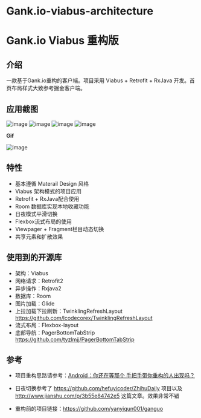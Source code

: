 # Gank.io-viabus-architecture

# Gank.io Viabus 重构版

**介绍**
---------
一款基于Gank.io重构的客户端。项目采用  Viabus + Retrofit + RxJava 开发。首页布局样式大致参考掘金客户端。

**应用截图**
-----------
![image](https://github.com/yanyiqun001/ganguo/blob/master/screenshots/Screenshot_20170605-165508_%E7%BC%96%E8%BE%91.png?raw=true)
![image](https://github.com/yanyiqun001/ganguo/blob/master/screenshots/Screenshot_20170605-165525_%E7%BC%96%E8%BE%91.png?raw=true)
![image](https://github.com/yanyiqun001/ganguo/blob/master/screenshots/Screenshot_20170605-165650_%E7%BC%96%E8%BE%91.png?raw=true)
![image](https://github.com/yanyiqun001/ganguo/blob/master/screenshots/Screenshot_20170605-165608_%E7%BC%96%E8%BE%91.png?raw=true)


**Gif**

![image](https://github.com/yanyiqun001/ganguo/blob/master/screenshots/ezgif.com-resize.gif?raw=true)

**特性**
-----------
* 基本遵循 Materail Design 风格
* Viabus 架构模式的项目应用
* Retrofit + RxJava配合使用
* Room 数据库实现本地收藏功能
* 日夜模式平滑切换
* Flexbox流式布局的使用
* Viewpager + Fragment栏目动态切换
* 共享元素和扩散效果

**使用到的开源库**
-----------

* 架构：Viabus
* 网络请求：Retrofit2
* 异步操作：Rxjava2
* 数据库：Room
* 图片加载：Glide
* 上拉加载下拉刷新：TwinklingRefreshLayout https://github.com/lcodecorex/TwinklingRefreshLayout
* 流式布局：Flexbox-layout 
* 底部导航：PagerBottomTabStrip https://github.com/tyzlmjj/PagerBottomTabStrip

**参考**
-----------
* 项目重构思路请参考：[Android：你还在等那个 手把手带你重构的人出现吗？](https://www.jianshu.com/p/5de4c55c9d4e)

* 日夜切换参考了 https://github.com/hefuyicoder/ZhihuDaily 项目以及 http://www.jianshu.com/p/3b55e84742e5 这篇文章。效果非常不错

* 重构前的项目链接：https://github.com/yanyiqun001/ganguo